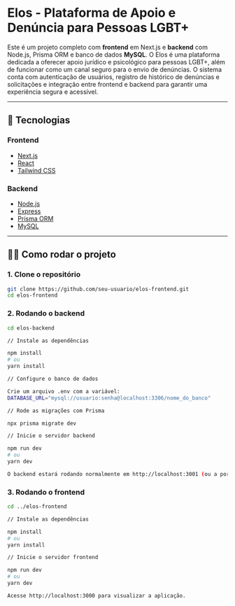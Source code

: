 # Elos - Plataforma de Apoio e Denúncia para Pessoas LGBT+

Este é um projeto completo com **frontend** em Next.js e **backend** com Node.js, Prisma ORM e banco de dados **MySQL**. O Elos é uma plataforma dedicada a oferecer apoio jurídico e psicológico para pessoas LGBT+, além de funcionar como um canal seguro para o envio de denúncias. O sistema conta com autenticação de usuários, registro de histórico de denúncias e solicitações e integração entre frontend e backend para garantir uma experiência segura e acessível.

---

## 🚀 Tecnologias

### Frontend
- [Next.js](https://nextjs.org/)
- [React](https://react.dev/)
- [Tailwind CSS](https://tailwindcss.com/)

### Backend
- [Node.js](https://nodejs.org/)
- [Express](https://expressjs.com/)
- [Prisma ORM](https://www.prisma.io/)
- [MySQL](https://www.mysql.com/)

---

## 🧑‍💻 Como rodar o projeto

### 1. Clone o repositório

```bash
git clone https://github.com/seu-usuario/elos-frontend.git
cd elos-frontend
```

### 2. Rodando o backend
```bash
cd elos-backend

// Instale as dependências

npm install
# ou
yarn install

// Configure o banco de dados

Crie um arquivo .env com a variável:
DATABASE_URL="mysql://usuario:senha@localhost:3306/nome_do_banco"

// Rode as migrações com Prisma

npx prisma migrate dev

// Inicie o servidor backend

npm run dev
# ou
yarn dev

O backend estará rodando normalmente em http://localhost:3001 (ou a porta que você configurou).
```

### 3. Rodando o frontend
```bash
cd ../elos-frontend

// Instale as dependências

npm install
# ou
yarn install

// Inicie o servidor frontend

npm run dev
# ou
yarn dev

Acesse http://localhost:3000 para visualizar a aplicação.
```

